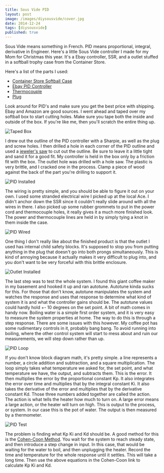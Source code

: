 ```yaml
---
title: Sous Vide PID
layout: post
image: /images/diysousvide/cover.jpg
date: 2014-12-24
tags: [diysousvide]
published: true
---
```


Sous Vide means something in French. PID means proportional, integral, derivative in Engineer. Here's a little Sous Vide controller I made for my Mom for Christmas this year. It's a Ebay controller, SSR, and a outlet stuffed in a softball trophy case from the Container Store.

<!--more-->

Here's a list of the parts I used:

- [Container Store Softball Case](https://www.containerstore.com/shop/collections?productId=10000577)
- [Ebay PID Controller](https://r.ebay.com/ZUyJxd)
- [Thermocouple](https://r.ebay.com/si0jMq)
- [Plug](https://smile.amazon.com/dp/B000KKK2SA)

Look around for PID's and make sure you get the best price with shipping. Ebay and Amazon are good sources. I went ahead and taped over my softball box to start cutting holes. Make sure you tape both the inside and outside of the box. If you're like me, then you'll scratch the entire thing up.

![Taped Box](/images/diysousvide/taped.jpg)

I drew out the outline of the PID controller with a Sharpie, as well as the plug and screw holes. I then drilled a hole in each corner of the PID outline and used a [jeweler's saw](https://www.ebay.com/bhp/jewelers-saw) to cut out the outline. Be sure to leave it a little tight and sand it for a good fit. My controller is held in the box only by a friction fit with the box. The outlet hole was drilled with a hole saw. The plastic is very brittle, and I cracked one in the process. Clamp a piece of wood against the back of the part you're drilling to support it.

![PID Installed](/images/diysousvide/side.jpg)

The wiring is pretty simple, and you should be able to figure it out on your own. I used some stranded electrical wire I picked up at the local Ace. I didn't anchor down the SSR since it couldn't really slide around with all the wires in there. I also picked up some rubber grommets to put in the power cord and thermocouple holes, it really gives it a much more finished look. The power and thermocouple lines are held in by simply tying a knot in them inside the case.

![PID Wired](/images/diysousvide/backcomp.jpg)

One thing I don't really like about the finished product is that the outlet I used has internal child safety blocks. It's supposed to stop you from putting anything in the plug that doesn't go into both prongs simultaneously. This is kind of annoying because it actually makes it very difficult to plug into, and you don't want to be very forceful with this brittle enclosure.

![Outlet Installed](/images/diysousvide/topcomp.jpg)

The last step was to test the whole system. I found this giant coffee maker in my basement and hooked it up and ran autotune. Autotune kinda sucks for this. For those that don't know, autotune manipulates the system and watches the response and uses that response to determine what kind of system it is and what the controller gains should be. The autotune values could hardly hold +- 10 degrees on the set point. A bit of math comes in handy now. Boiling water is a simple first order system, and it is very easy to measure the system properties at home. The way to do this is through a step response. There are some issues with this however. My coffee pot has some rudimentary controls in it, probably bang bang. To avoid running into boiling, where the other control system will start to mess about and ruin our measurements, we will step down rather than up.

![PID Loop](/images/diysousvide/pidloop.png)

If you don't know block diagram math, it's pretty simple. a line represents a number, a circle addition and subtraction, and a square multiplication. The loop simply takes what temperature we asked for, the set point, and what temperature we have, the output, and subtracts them. This is the error. It then multiplies the error by the proportional constant Kp. It also integrates the error over time and multiplies that by the integral constant Ki. It also takes the derivative of the error and multiplies that by the derivative constant Kd. Those three numbers added together are called the action. The action is what tells the heater how much to turn on. A large error means a large action, or the heater will turn on high. This is output to the process, or system. In our case this is the pot of water. The output is then measured by a thermometer.

![PID Test](/images/diysousvide/test.jpg)

The problem is finding what Kp Ki and Kd should be. A good method for this is the [Cohen-Coon Method](https://controls.engin.umich.edu/wiki/index.php/PIDTuningClassical#Cohen-Coon_Method). You wait for the system to reach steady state, and then introduce a step change in input. In this case, that would be waiting for the water to boil, and then unplugging the heater. Record the time and temperature for the whole response until it settles. This will take a long time. Then use the above equations in the Cohen-Coon link to calculate Kp Ki and Kd.
